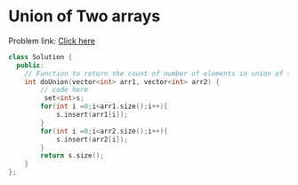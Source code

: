 # Union of Two arrays

Problem link: [Click here](https://www.geeksforgeeks.org/problems/union-of-two-arrays3538/1?page=1&difficulty=Basic&sortBy=submissions)

```cpp
class Solution {
  public:
    // Function to return the count of number of elements in union of two arrays.
    int doUnion(vector<int> arr1, vector<int> arr2) {
        // code here
         set<int>s;
        for(int i =0;i<arr1.size();i++){
            s.insert(arr1[i]);
        }
        for(int i =0;i<arr2.size();i++){
            s.insert(arr2[i]);
        }
        return s.size();
    }
};
```
